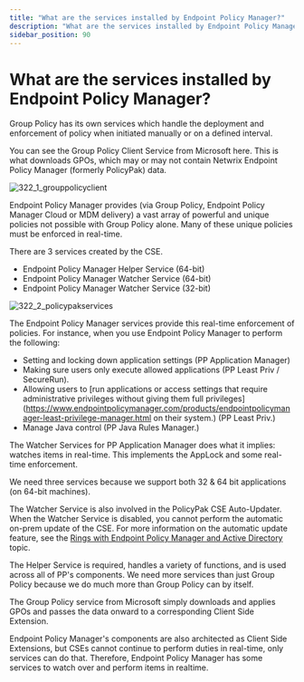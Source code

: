 ```yaml
---
title: "What are the services installed by Endpoint Policy Manager?"
description: "What are the services installed by Endpoint Policy Manager?"
sidebar_position: 90
---
```


# What are the services installed by Endpoint Policy Manager?

Group Policy has its own services which handle the deployment and enforcement of policy when
initiated manually or on a defined interval.

You can see the Group Policy Client Service from Microsoft here. This is what downloads GPOs, which
may or may not contain Netwrix Endpoint Policy Manager (formerly PolicyPak) data.

![322_1_grouppolicyclient](/images/endpointpolicymanager/install/322_1_grouppolicyclient.webp)

Endpoint Policy Manager provides (via Group Policy, Endpoint Policy Manager Cloud or MDM delivery) a
vast array of powerful and unique policies not possible with Group Policy alone. Many of these
unique policies must be enforced in real-time.

There are 3 services created by the CSE.

- Endpoint Policy Manager Helper Service (64-bit)
- Endpoint Policy Manager Watcher Service (64-bit)
- Endpoint Policy Manager Watcher Service (32-bit)

![322_2_policypakservices](/images/endpointpolicymanager/install/322_2_endpointpolicymanagerservices.webp)

The Endpoint Policy Manager services provide this real-time enforcement of policies. For instance,
when you use Endpoint Policy Manager to perform the following:

- Setting and locking down application settings (PP Application Manager)
- Making sure users only execute allowed applications (PP Least Priv / SecureRun).
- Allowing users to [run applications or access settings that require administrative privileges
  without giving them full
  privileges](https://www.endpointpolicymanager.com/products/endpointpolicymanager-least-privilege-manager.html on their
  system.) (PP Least Priv.)
- Manage Java control (PP Java Rules Manager.)

The Watcher Services for PP Application Manager does what it implies: watches items in real-time.
This implements the AppLock and some real-time enforcement.

We need three services because we support both 32 & 64 bit applications (on 64-bit machines).

The Watcher Service is also involved in the PolicyPak CSE Auto-Updater. When the Watcher Service is
disabled, you cannot perform the automatic on-prem update of the CSE. For more information on the
automatic update feature, see the
[Rings with Endpoint Policy Manager and Active Directory](/docs/endpointpolicymanager/installation/knowledgebase/upgrade/rings/activedirectory.md) topic.

The Helper Service is required, handles a variety of functions, and is used across all of PP's
components. We need more services than just Group Policy because we do much more than Group Policy
can by itself.

The Group Policy service from Microsoft simply downloads and applies GPOs and passes the data onward
to a corresponding Client Side Extension.

Endpoint Policy Manager's components are also architected as Client Side Extensions, but CSEs cannot
continue to perform duties in real-time, only services can do that. Therefore, Endpoint Policy
Manager has some services to watch over and perform items in realtime.
